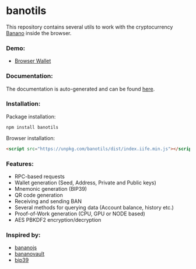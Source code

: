 # banotils

This repository contains several utils to work with the cryptocurrency [Banano](https://banano.cc/) inside the browser.

### Demo:
 - [Browser Wallet](https://maierfelix.github.io/banotils/example/index.html)

### Documentation:
The documentation is auto-generated and can be found [here](https://maierfelix.github.io/banotils/docs).

### Installation:
Package installation:
````
npm install banotils
````
Browser installation:
````html
<script src="https://unpkg.com/banotils/dist/index.iife.min.js"></script>
````

### Features:
 - RPC-based requests
 - Wallet generation (Seed, Address, Private and Public keys)
 - Mnemonic generation (BIP39)
 - QR code generation
 - Receiving and sending BAN
 - Several methods for querying data (Account balance, history etc.)
 - Proof-of-Work generation (CPU, GPU or NODE based)
 - AES PBKDF2 encryption/decryption

### Inspired by:
 - [bananojs](https://github.com/BananoCoin/bananojs)
 - [bananovault](https://github.com/BananoCoin/bananovault)
 - [bip39](https://github.com/bitcoinjs/bip39)
